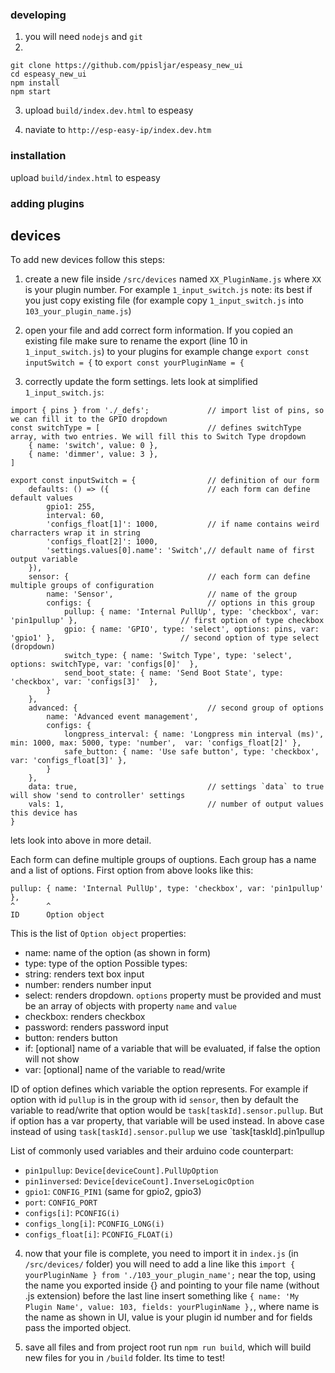 ### developing

1. you will need `nodejs` and `git`
2. 
```
git clone https://github.com/ppisljar/espeasy_new_ui
cd espeasy_new_ui
npm install
npm start
```

3. upload `build/index.dev.html` to espeasy

4. naviate to `http://esp-easy-ip/index.dev.htm`

### installation

upload `build/index.html` to espeasy

### adding plugins

## devices

To add new devices follow this steps:

1) create a new file inside `/src/devices` named `XX_PluginName.js` where `XX` is your plugin number. For example `1_input_switch.js`
note: its best if you just copy existing file (for example copy `1_input_switch.js` into `103_your_plugin_name.js`)

2) open your file and add correct form information. If you copied an existing file make sure to rename the export (line 10 in `1_input_switch.js`) to your plugins
for example change `export const inputSwitch = {` to `export const yourPluginName = {` 

3) correctly update the form settings. lets look at simplified `1_input_switch.js`:

```
import { pins } from './_defs';             // import list of pins, so we can fill it to the GPIO dropdown
const switchType = [                        // defines switchType array, with two entries. We will fill this to Switch Type dropdown
    { name: 'switch', value: 0 },
    { name: 'dimmer', value: 3 },
]

export const inputSwitch = {                // definition of our form
    defaults: () => ({                      // each form can define default values
        gpio1: 255,
        interval: 60,
        'configs_float[1]': 1000,           // if name contains weird charracters wrap it in string
        'configs_float[2]': 1000,
        'settings.values[0].name': 'Switch',// default name of first output variable
    }),
    sensor: {                               // each form can define multiple groups of configuration
        name: 'Sensor',                     // name of the group
        configs: {                          // options in this group
            pullup: { name: 'Internal PullUp', type: 'checkbox', var: 'pin1pullup' },                       // first option of type checkbox
            gpio: { name: 'GPIO', type: 'select', options: pins, var: 'gpio1' },                            // second option of type select (dropdown)
            switch_type: { name: 'Switch Type', type: 'select', options: switchType, var: 'configs[0]'  },
            send_boot_state: { name: 'Send Boot State', type: 'checkbox', var: 'configs[3]'  },
        }
    },
    advanced: {                             // second group of options
        name: 'Advanced event management',
        configs: {
            longpress_interval: { name: 'Longpress min interval (ms)', min: 1000, max: 5000, type: 'number',  var: 'configs_float[2]' },
            safe_button: { name: 'Use safe button', type: 'checkbox', var: 'configs_float[3]' },
        }
    },
    data: true,                             // settings `data` to true will show 'send to controller' settings
    vals: 1,                                // number of output values this device has
}
```

lets look into above in more detail.

Each form can define multiple groups of ouptions. Each group has a name and a list of options. First option from above looks like this:
```
pullup: { name: 'Internal PullUp', type: 'checkbox', var: 'pin1pullup' },
^       ^
ID      Option object
```

This is the list of `Option object` properties:
- name: name of the option (as shown in form)
- type: type of the option
Possible types:
 - string: renders text box input
 - number: renders number input
 - select: renders dropdown. `options` property must be provided and must be an array of objects with property `name` and `value`
 - checkbox: renders checkbox
 - password: renders password input
 - button: renders button
- if: [optional] name of a variable that will be evaluated, if false the option will not show
- var: [optional] name of the variable to read/write

ID of option defines which variable the option represents. For example if option with id `pullup` is in the group with id `sensor`, then by default the variable to read/write that option would be `task[taskId].sensor.pullup`. But if option has a var property, that variable will be used instead. In above case instead of using `task[taskId].sensor.pullup` we use `task[taskId].pin1pullup

List of commonly used variables and their arduino code counterpart:
- `pin1pullup`: `Device[deviceCount].PullUpOption`
- `pin1inversed`: `Device[deviceCount].InverseLogicOption`
- `gpio1`: `CONFIG_PIN1` (same for gpio2, gpio3)
- `port`: `CONFIG_PORT`
- `configs[i]`: `PCONFIG(i)`
- `configs_long[i]`: `PCONFIG_LONG(i)`
- `configs_float[i]`: `PCONFIG_FLOAT(i)`


4) now that your file is complete, you need to import it in `index.js` (in `/src/devices/` folder)
you will need to add a line like this `import { yourPluginName } from './103_your_plugin_name';` near the top, using the name you exported inside {} and pointing to your file name (without .js extension)
before the last line insert something like `{ name: 'My Plugin Name', value: 103, fields: yourPluginName },`, where name is the name as shown in UI, value is your plugin id number and for fields pass the imported object.

5) save all files and from project root run `npm run build`, which will build new files for you in `/build` folder. Its time to test!